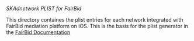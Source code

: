 *SKAdnetwork PLIST for FairBid*

This directory containes the plist entries for each network integrated with FairBid mediation platform on iOS. This is the basis for the plist generator in the [FairBid Documentation](https://developer.fyber.com/hc/en-us/articles/360010077777-Supported-Networks#platform-ios)

